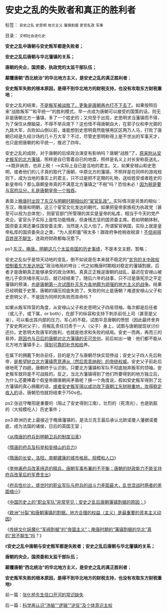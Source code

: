 # 安史之乱的失败者和真正的胜利者

标签： `安史之乱` `史思明` `地方主义` `藩镇割据` `宦官乱政` `军事` 

目录： `文明社会进化史`

**安史之乱中唐朝与安史叛军都是失败者；**

**安史之乱后唐朝与华北藩镇的关系；**

**唐朝的央企，国资委，执政党的太监干部队伍；**

**颠覆唐朝“西北统治”的华北地方主义，是安史之乱的真正胜利者**；

**安史叛军失败的根本原因，是得不到华北地方的财税支持，也没有攻取东方财税重地**；

安史之乱的结束，[不是叛军被战胜了，更象是唐朝再也打不下去了](../../../2013/12/20/职业军人和府兵战效的性价比，中国府兵战斗力历史行情.md)。如果按照后来“战胜叛军”“和平统一”的胜利模式，早一点成为唐朝可以接受的国策的话，则无非是唐朝北方一藩镇，多了一个姓史的；又何至于出现，史思明求当藩镇而不得，为了保住从僚脑袋，不得不举兵南下？这也怪不得唐朝自大，在郭子仪和李光弼的九路大军，兵败如山倒以前，谁能想到史思明竟然能够用区区两万人马，打败了唐朝已经是久经沙场的几十万大军？不过，尽管史思明称得上是不世出的军事天才，也只是把唐朝的和平统一，推迟了四年。

安史之乱的成败，对于唐朝的后续政治演变有影响吗？唐朝“战胜”了，[原来附从安史叛军的北方藩镇](../../../2013/12/22/府兵是炮灰代偿战斗力脆弱的国防制度，安史之乱后唐朝藩镇割据的原因.md)，照样是自已管着自已的地盘，照样是名义上对长安称臣送礼，——>既非纳贡，也非上税！——>实际上自已是当地的君主。又，如果安禄山和史思明，或者他们的儿子真的取代了唐朝，中原北方的藩镇，不照样是在同样的游戏规则下，成为当地的事实上的君主，只不过是把不定期的礼物，送给姓安或者姓史的新皇帝吗？那么唐朝皇帝真的不满意北方藩镇之“不税”吗？恐怕未必！[因为税是要与官府瓜分，礼是唐朝皇帝一个独吞](../../../2013/12/7/明朝皇帝对国家和财税的影响，如万历皇帝.md)。

表面上[晚唐时出现了东汉与明朝时期相似的“宦官乱政”，](../../../2013/2/26/明朝宦官代皇帝受过的忠臣，王振，汪直，刘谨；.md)实际情况是另类的相似：东汉，晚唐和明朝，这三个宦官文化发达的朝代，如果把皇帝家族视为执政党（甚至可以视为总体党），则宦官部门所管理的其实是皇帝的私库，相当于今天的党产央企。宦官头子实际上是性功能残疾，但身残志坚的国资委主席。若如明朝体制，国资委主席还兼任国安委主席，当然是人见人怕了。所谓宦官祸国，实际上就是皇帝私库的国资委央企之类，“为人民积蓄”得太多！跟政府争抢税收税源！[不但闹得百姓民不聊生](../../../2013/12/30/传统文化妖魔化“军阀割据”的“帝国主义”.md)，连政府财政都每况愈下。

ps1:[东汉，晚唐，明朝这几个太监帝国的历史事绩](../../../2009/3/22/宋明清在国学儒教绝对道德观维系下的必然败亡.md)，不是本文主题，暂略；



安史之乱似乎是惊天动地的变乱，倒不如说是在本来就不稳定的“[贫穷的关中政权控制着东方发达地区](../../../2013/12/9/隋唐的府兵制，科举制，和安禄山的兵力.md)”政治格局的垮台；代之如晚唐时期相对稳定的藩镇割据，后者才是唐朝真正能够承受的政治体制。真真正正叛逆唐朝的战乱，最迟在安禄山被他儿子安庆绪杀死以后，就已经结束了。随后六年的战事，只不过是唐宪宗之平定藩镇的预演，[也是唐朝第一次试图扑灭东方各地颇为顽强的地方主义的战争](../../../2012/3/22/地方主义有天然向心力，联邦制最合理.md)。结果已经明载于史策，唐朝的镇压彻底失败了。失败的何止是唐朝？难道安禄山父子和史思明父子，不是因为同样的失败而丧命吗？

如果从叛军阵营的角度，从安禄山父子和史思明父子四易领袖，每次都是后任者（或儿子，或下属，or
both），在部下的纵容和支持下刺杀前任上司（甚至是父亲），可以看出其内部的压力，军心的不稳，试图平息唐朝的愤怒（因此最终舍弃了安史两对父子），将叛乱责任归责于一人（父子）身上，试图与唐朝就现状讨价还价。史思明大败唐军的胜利，也就是他求和失败的结局。安史一而再，再而三的易帅，[原因也与日后的唐朝对北方藩镇的无可奈何](../../../2013/12/22/欧洲“分裂”和唐朝藩镇的割据，两中共同的地方利益.md)，前后如出一辙：他们都不能从北方地方藩镇手上，[得到可靠的补充和给](../../../2009/2/1/国家兴亡，与军事无关.md)养。

在属下的拥戴下刺杀前任，目的是为了与唐朝尽快实现停战；安史父子四人先后称帝，[是希望树立北方藩镇愿意遵从（然后乖乖纳税）的帝统权威](../../../2010/12/3/蛮族除了“造反抢劫”别无出路，蛮族中不乏文明行为.md)。安史父子前赴后继地死了四趟，唐朝终于认识到，只要北方藩镇和军队不彻底抛弃叛军的领袖，安史叛军就将是不可战胜的。反之，当北方藩镇得到了他们所要得到的地方独立后，为什么还要捧着个假皇帝跟唐朝闹矛盾呢？换一个角度说，假如安史叛军得到了北方藩镇的真心拥戴的话，[或者安史叛军得以成功攻下唐朝江东财税重地，攻得稳定收入的](../../../2013/1/25/苏杭现象是“爱民”“向弱者倾斜”的必然结果.md)话，唐朝恐怕就将结束于750s也。

ps2:张巡守睢阳是重要的（阻止了安史得到江南），壮烈的（死清光），也是肮脏的（大规模吃人）历史事件；

ps3:欧洲历史上最接近于晚唐藩镇的，是法兰克王最后承认北欧诺曼人藩据诺曼底，成为法国的诸侯，日后的英国王室；

《[从隋唐的府兵到明朝卫兵的制度沿革](../../../2013/12/8/从隋唐的府兵到明朝卫所及满清八旗绿营的制度沿革.md)》

《[隋唐的府兵及科举和安禄山的兵力](../../../2013/12/9/隋唐的府兵制，科举制，和安禄山的兵力.md)》

《[隋唐的长安，洛阳，南朝建康的城市格局，规模和人口](../../../2013/12/16/隋唐的长安，洛阳，南朝建康的城市格局，规模和人口.md)》

《[李林甫府兵改革缔造的精兵，唐朝军事布署的不平衡；唐朝的财政能力不能支持府兵改革后的军费支出](../../../2013/12/18/安史之乱的根本原因是国防成本过高，类同于罗马帝国的衰亡；.md)》

《[府兵性价比，盛世时的职业军队与府兵的战斗力差距最大，乱世混战时两者的差距缩小](../../../2013/12/20/职业军人和府兵战效的性价比，中国府兵战斗力历史行情.md)》

《[中国历史上的“职业军队”非常罕见；安史之乱后唐朝藩镇割据的原因；](../../../2013/12/22/府兵是炮灰代偿战斗力脆弱的国防制度，安史之乱后唐朝藩镇割据的原因.md)》

《[欧洲“分裂”和唐朝藩镇的割据，地方合理的权益（主义）是最重要的资本主义动因](../../../2013/12/22/欧洲“分裂”和唐朝藩镇的割据，两中共同的地方利益.md)》

《[传统文化妖魔化“军阀割据”的“帝国主义”；晚唐时期的“藩镇割据的华北”真的“民不聊生”吗](../../../2013/12/30/传统文化妖魔化“军阀割据”的“帝国主义”.md)？》

《**安史之乱中唐朝与安史叛军都是失败者；安史之乱后唐朝与华北藩镇的关系；**

**唐朝的央企，国资委和太监干部队伍；**

**颠覆唐朝“西北统治”的华北地方主义，是安史之乱的真正胜利者**；

**安史叛军失败的根本原因，是得不到华北地方的财税支持，也没有攻取东方财税重地**》

前一篇：[张化桥先生信口开河的常识缺失](../../../2014/1/2/张化桥先生信口开河的常识缺失.md)

后一篇：[科学再认识“洗脑”“逻辑”“逆反”及个体意识主权](../../../2014/1/3/科学再认识“洗脑”“逻辑”“逆反”及个体意识主权.md)